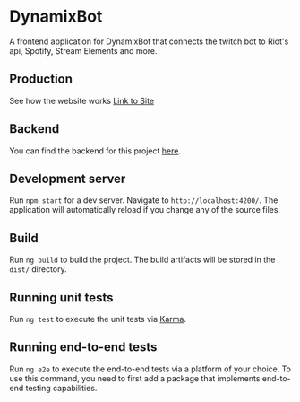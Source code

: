 # DynamixBot

A frontend application for DynamixBot that connects the twitch bot to Riot's api, Spotify, Stream Elements and more.

## Production

See how the website works [Link to Site](https://dynamixbot.pl/)

## Backend

You can find the backend for this project [here](https://github.com/NorbertLuszkiewicz/DynamixBot).

## Development server

Run `npm start` for a dev server. Navigate to `http://localhost:4200/`.
The application will automatically reload if you change any of the source files.

## Build

Run `ng build` to build the project. The build artifacts will be stored in the `dist/` directory.

## Running unit tests

Run `ng test` to execute the unit tests via [Karma](https://karma-runner.github.io).

## Running end-to-end tests

Run `ng e2e` to execute the end-to-end tests via a platform of your choice. To use this command, you need to first add a package that implements end-to-end testing capabilities.
